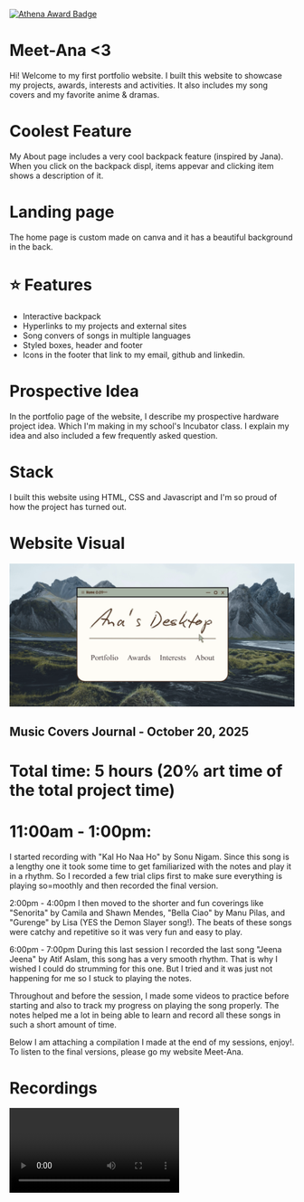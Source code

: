 [![Athena Award Badge](https://img.shields.io/endpoint?url=https%3A%2F%2Faward.athena.hackclub.com%2Fapi%2Fbadge)](https://award.athena.hackclub.com?utm_source=readme)
# Meet-Ana <3

Hi! Welcome to my first portfolio website.
I built this website to showcase my projects, awards, interests and activities.
It also includes my song covers and my favorite anime & dramas.

# Coolest Feature
My About page includes a very cool backpack feature (inspired by Jana). When you click on the backpack displ, items appevar and clicking item shows a description of it.

# Landing page
The home page is custom made on canva and it has a beautiful background in the back.

# ⭐ Features
- Interactive backpack
- Hyperlinks to my projects and external sites
- Song convers of songs in multiple languages
- Styled boxes, header and footer
- Icons in the footer that link to my email, github and linkedin.

# Prospective Idea
In the portfolio page of the website, I describe my prospective hardware project idea. Which I'm making in my school's Incubator class. I explain my idea and also included a few frequently asked question.

# Stack
I built this website using HTML, CSS and Javascript and I'm so proud of how the project has turned out.

# Website Visual
![Website ScreenShot](assets/ss.png)

## Music Covers Journal - October 20, 2025

# Total time: 5 hours (20% art time of the total project time)

# 11:00am - 1:00pm: 
I started recording with "Kal Ho Naa Ho" by Sonu Nigam. Since this song is a lengthy one it took some time to get familiarized with the notes and play it in a rhythm. So I recorded a few trial clips first to make sure everything is playing so=moothly and then recorded the final version.

2:00pm - 4:00pm
I then moved to the shorter and fun coverings like "Senorita" by Camila and Shawn Mendes, "Bella Ciao" by Manu Pilas, and "Gurenge" by Lisa (YES the Demon Slayer song!). The beats of these songs were catchy and repetitive so it was very fun and easy to play.

6:00pm - 7:00pm
During this last session I recorded the last song "Jeena Jeena" by Atif Aslam, this song has a very smooth rhythm. That is why I wished I could do strumming for this one. But I tried and it was just not happening for me so I stuck to playing the notes.

Throughout and before the session, I made some videos to practice before starting and also to track my progress on playing the song properly. The notes helped me a lot in being able to learn and record all these songs in such a short amount of time. 

Below I am attaching a compilation I made at the end of my sessions, enjoy!. To listen to the final versions, please go my website Meet-Ana. 

# Recordings
![Video Recoridng](assets/video.mp4)
